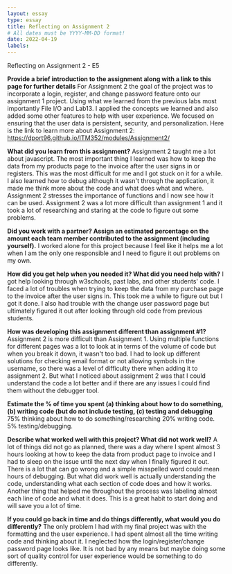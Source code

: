 ```yaml
---
layout: essay
type: essay
title: Reflecting on Assignment 2
# All dates must be YYYY-MM-DD format!
date: 2022-04-19
labels:
---
```


Reflecting on Assignment 2 - E5

<b>Provide a brief introduction to the assignment along with a link to this page for further details</b>
For Assignment 2 the goal of the project was to incorporate a login, register, and change password feature onto our assignment 1 project. Using what we learned from the previous labs most importantly File I/O and Lab13. I applied the concepts we learned and also added some other features to help with user experience. We focused on ensuring that the user data is persistent, security, and personalization. Here is the link to learn more about Assignment 2:
https://dport96.github.io/ITM352/modules/Assignment2/

<b>What did you learn from this assignment?</b>
Assignment 2 taught me a lot about javascript. The most important thing I learned was how to keep the data from my products page to the invoice after the user signs in or registers. This was the most difficult for me and I got stuck on it for a while. I also learned how to debug although it wasn't through the application, it made me think more about the code and what does what and where. Assignment 2 stresses the importance of functions and I now see how it can be used. Assignment 2 was a lot more difficult than assignment 1 and it took a lot of researching and staring at the code to figure out some problems. 
  
<b>Did you work with a partner? Assign an estimated percentage on the amount each team member contributed to the assignment (including yourself).</b>
I worked alone for this project because I feel like it helps me a lot when I am the only one responsible and I need to figure it out problems on my own. 
  
<b>How did you get help when you needed it? What did you need help with?</b>
I got help looking through w3schools, past labs, and other students' code. I faced a lot of troubles when trying to keep the data from my purchase page to the invoice after the user signs in. This took me a while to figure out but I got it done. I also had trouble with the change user password page but ultimately figured it out after looking through old code from previous students. 
 
<b>How was developing this assignment different than assignment #1?</b>
Assignment 2 is more difficult than Assignment 1. Using multiple functions for different pages was a lot to look at in terms of the volume of code but when you break it down, it wasn't too bad. I had to look up different solutions for checking email format or not allowing symbols in the username, so there was a level of difficulty there when adding it to assignment 2. But what I noticed about assignment 2 was that I could understand the code a lot better and if there are any issues I could find them without the debugger tool. 

<b>Estimate the % of time you spent (a) thinking about how to do something, (b) writing code (but do not include testing, (c) testing and debugging</b>
75% thinking about how to do something/researching 
20% writing code. 
5% testing/debugging. 

<b>Describe what worked well with this project? What did not work well?</b>
A lot of things did not go as planned, there was a day where I spent almost 3 hours looking at how to keep the data from product page to invoice and I had to sleep on the issue until the next day when I finally figured it out. There is a lot that can go wrong and a simple misspelled word could mean hours of debugging. But what did work well is actually understanding the code, understanding what each section of code does and how it works. Another thing that helped me throughout the process was labeling almost each line of code and what it does. This is a great habit to start doing and will save you a lot of time.  
  
<b>If you could go back in time and do things differently, what would you do differently?</b>
The only problem I had with my final project was with the formatting and the user experience. I had spent almost all the time writing code and thinking about it. I neglected how the login/register/change password page looks like. It is not bad by any means but maybe doing some sort of quality control for user experience would be something to do differently. 
